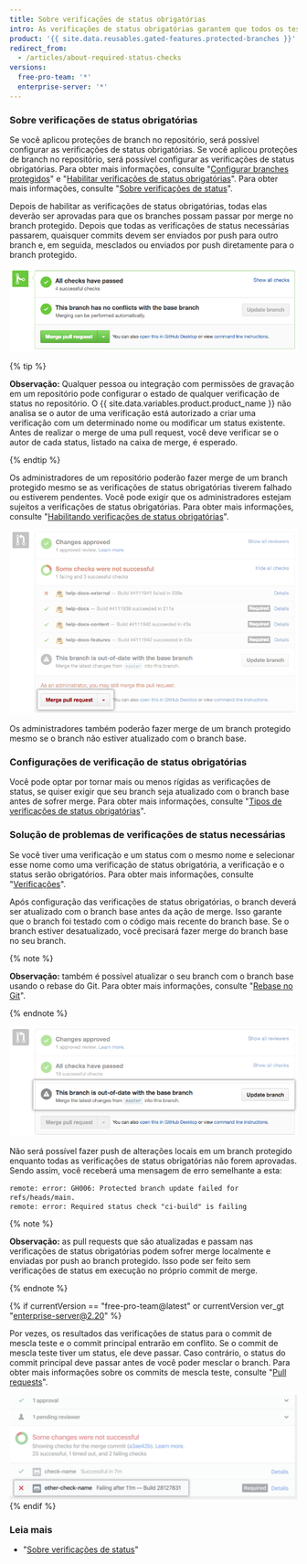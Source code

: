 ```yaml
---
title: Sobre verificações de status obrigatórias
intro: As verificações de status obrigatórias garantem que todos os testes de CI sejam aprovados antes que os colaboradores possam fazer alterações em um branch protegido.
product: '{{ site.data.reusables.gated-features.protected-branches }}'
redirect_from:
  - /articles/about-required-status-checks
versions:
  free-pro-team: '*'
  enterprise-server: '*'
---
```


### Sobre verificações de status obrigatórias

Se você aplicou proteções de branch no repositório, será possível configurar as verificações de status obrigatórias. Se você aplicou proteções de branch no repositório, será possível configurar as verificações de status obrigatórias. Para obter mais informações, consulte "[Configurar branches protegidos](/articles/configuring-protected-branches/)" e "[Habilitar verificações de status obrigatórias](/articles/enabling-required-status-checks)". Para obter mais informações, consulte "[Sobre verificações de status](/github/administering-a-repository/enabling-required-status-checks)".

Depois de habilitar as verificações de status obrigatórias, todas elas deverão ser aprovadas para que os branches possam passar por merge no branch protegido. Depois que todas as verificações de status necessárias passarem, quaisquer commits devem ser enviados por push para outro branch e, em seguida, mesclados ou enviados por push diretamente para o branch protegido.

![Fazer merge do branch protegido ](/assets/images/help/repository/req-status-check-all-passed.png)

{% tip %}

**Observação:** Qualquer pessoa ou integração com permissões de gravação em um repositório pode configurar o estado de qualquer verificação de status no repositório. O {{ site.data.variables.product.product_name }} não analisa se o autor de uma verificação está autorizado a criar uma verificação com um determinado nome ou modificar um status existente. Antes de realizar o merge de uma pull request, você deve verificar se o autor de cada status, listado na caixa de merge, é esperado.

{% endtip %}

Os administradores de um repositório poderão fazer merge de um branch protegido mesmo se as verificações de status obrigatórias tiverem falhado ou estiverem pendentes. Você pode exigir que os administradores estejam sujeitos a verificações de status obrigatórias. Para obter mais informações, consulte "[Habilitando verificações de status obrigatórias](/github/administering-a-repository/enabling-required-status-checks)".

![Merge do branch protegido pelo administrador](/assets/images/help/repository/req-status-check-admin-merge.png)

Os administradores também poderão fazer merge de um branch protegido mesmo se o branch não estiver atualizado com o branch base.

### Configurações de verificação de status obrigatórias

Você pode optar por tornar mais ou menos rígidas as verificações de status, se quiser exigir que seu branch seja atualizado com o branch base antes de sofrer merge. Para obter mais informações, consulte "[Tipos de verificações de status obrigatórias](/github/administering-a-repository/types-of-required-status-checks)".

### Solução de problemas de verificações de status necessárias

Se você tiver uma verificação e um status com o mesmo nome e selecionar esse nome como uma verificação de status obrigatória, a verificação e o status serão obrigatórios. Para obter mais informações, consulte "[Verificações](/v3/checks/)".

Após configuração das verificações de status obrigatórias, o branch deverá ser atualizado com o branch base antes da ação de merge. Isso garante que o branch foi testado com o código mais recente do branch base. Se o branch estiver desatualizado, você precisará fazer merge do branch base no seu branch.

{% note %}

**Observação:** também é possível atualizar o seu branch com o branch base usando o rebase do Git. Para obter mais informações, consulte "[Rebase no Git](/github/using-git/about-git-rebase)".

{% endnote %}

![Branch desatualizado](/assets/images/help/repository/req-status-check-out-of-date.png)

Não será possível fazer push de alterações locais em um branch protegido enquanto todas as verificações de status obrigatórias não forem aprovadas. Sendo assim, você receberá uma mensagem de erro semelhante a esta:

```shell
remote: error: GH006: Protected branch update failed for refs/heads/main.
remote: error: Required status check "ci-build" is failing
```
{% note %}

**Observação:** as pull requests que são atualizadas e passam nas verificações de status obrigatórias podem sofrer merge localmente e enviadas por push ao branch protegido. Isso pode ser feito sem verificações de status em execução no próprio commit de merge.

{% endnote %}

{% if currentVersion == "free-pro-team@latest" or currentVersion ver_gt "enterprise-server@2.20" %}

Por vezes, os resultados das verificações de status para o commit de mescla teste e o commit principal entrarão em conflito. Se o commit de mescla teste tiver um status, ele deve passar. Caso contrário, o status do commit principal deve passar antes de você poder mesclar o branch. Para obter mais informações sobre os commits de mescla teste, consulte "[Pull requests](/v3/pulls/#response-1)".

![Branch com commits de mescla conflitantes](/assets/images/help/repository/req-status-check-conflicting-merge-commits.png)
{% endif %}

### Leia mais

- "[Sobre verificações de status](/github/collaborating-with-issues-and-pull-requests/about-status-checks)"
